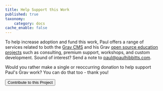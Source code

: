 ```yaml
---
title: Help Support this Work
published: true
taxonomy:
    category: docs
cache_enable: false
---
```


To help increase adoption and fund this work, Paul offers a range of services related to both the [Grav CMS](https://getgrav.org/) and his Grav [open source education projects](https://github.com/hibbitts-design) such as consulting, premium support, workshops, and custom development. Sound of interest? Send a note to [paul@paulhibbitts.com](mailto:paul@paulhibbitts.com).  

Would you rather make a single or reoccurring donation to help support Paul's Grav work? You can do that too - thank you!

<form action="https://www.paypal.com/cgi-bin/webscr" method="post" target="_top">
<input type="hidden" name="cmd" value="_s-xclick">
<input type="hidden" name="hosted_button_id" value="5RZ784EKKSZPN">
<input type="submit" value="Contribute to this Project" name="submit1" alt="PayPal - The safer, easier way to pay online!" class="btn btn-primary">
</form>
